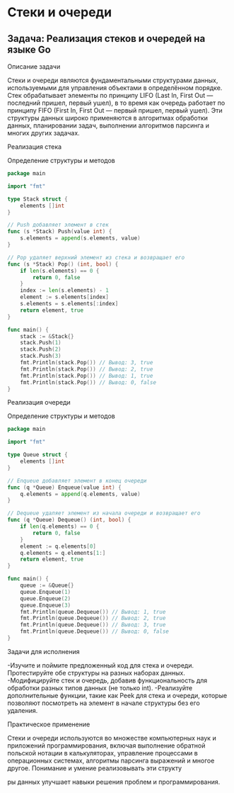 # Стеки и очереди

## Задача: Реализация стеков и очередей на языке Go

Описание задачи

Стеки и очереди являются фундаментальными структурами данных, используемыми для управления объектами в определённом порядке. Стек обрабатывает элементы по принципу LIFO (Last In, First Out — последний пришел, первый ушел), в то время как очередь работает по принципу FIFO (First In, First Out — первый пришел, первый ушел). Эти структуры данных широко применяются в алгоритмах обработки данных, планировании задач, выполнении алгоритмов парсинга и многих других задачах.

Реализация стека

Определение структуры и методов

```go
package main

import "fmt"

type Stack struct {
    elements []int
}

// Push добавляет элемент в стек
func (s *Stack) Push(value int) {
    s.elements = append(s.elements, value)
}

// Pop удаляет верхний элемент из стека и возвращает его
func (s *Stack) Pop() (int, bool) {
    if len(s.elements) == 0 {
        return 0, false
    }
    index := len(s.elements) - 1
    element := s.elements[index]
    s.elements = s.elements[:index]
    return element, true
}

func main() {
    stack := &Stack{}
    stack.Push(1)
    stack.Push(2)
    stack.Push(3)
    fmt.Println(stack.Pop()) // Вывод: 3, true
    fmt.Println(stack.Pop()) // Вывод: 2, true
    fmt.Println(stack.Pop()) // Вывод: 1, true
    fmt.Println(stack.Pop()) // Вывод: 0, false
}
```

Реализация очереди

Определение структуры и методов

```go
package main

import "fmt"

type Queue struct {
    elements []int
}

// Enqueue добавляет элемент в конец очереди
func (q *Queue) Enqueue(value int) {
    q.elements = append(q.elements, value)
}

// Dequeue удаляет элемент из начала очереди и возвращает его
func (q *Queue) Dequeue() (int, bool) {
    if len(q.elements) == 0 {
        return 0, false
    }
    element := q.elements[0]
    q.elements = q.elements[1:]
    return element, true
}

func main() {
    queue := &Queue{}
    queue.Enqueue(1)
    queue.Enqueue(2)
    queue.Enqueue(3)
    fmt.Println(queue.Dequeue()) // Вывод: 1, true
    fmt.Println(queue.Dequeue()) // Вывод: 2, true
    fmt.Println(queue.Dequeue()) // Вывод: 3, true
    fmt.Println(queue.Dequeue()) // Вывод: 0, false
}
```

Задачи для исполнения

-Изучите и поймите предложенный код для стека и очереди.
Протестируйте обе структуры на разных наборах данных.
-Модифицируйте стек и очередь, добавив функциональность для обработки разных типов данных (не только int).
-Реализуйте дополнительные функции, такие как Peek для стека и очереди, которые позволяют посмотреть на элемент в начале структуры без его удаления.

Практическое применение

Стеки и очереди используются во множестве компьютерных наук и приложений программирования, включая выполнение обратной польской нотации в калькуляторах, управление процессами в операционных системах, алгоритмы парсинга выражений и многое другое. Понимание и умение реализовывать эти структу

ры данных улучшает навыки решения проблем и программирования.